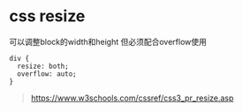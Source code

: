 # css resize

可以调整block的width和height
但必须配合overflow使用


```
div {
  resize: both;
  overflow: auto;
}
```

> https://www.w3schools.com/cssref/css3_pr_resize.asp







